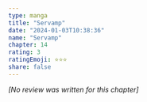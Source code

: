 ```yaml
---
type: manga
title: "Servamp"
date: "2024-01-03T10:38:36"
name: "Servamp"
chapter: 14
rating: 3
ratingEmoji: ⭐️⭐️⭐️
share: false
---
```


*[No review was written for this chapter]*
